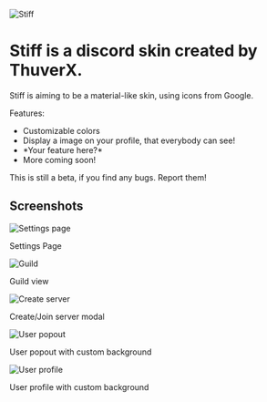 ![Stiff](https://media.discordapp.net/attachments/179642073048285185/409380741068226561/logoBig.png)
# Stiff is a discord skin created by ThuverX.
Stiff is aiming to be a material-like skin, using icons from Google.


Features:
* Customizable colors
* Display a image on your profile, that everybody can see!
* \*Your feature here?\*
* More coming soon!

This is still a beta, if you find any bugs. Report them!

## Screenshots
![Settings page](https://u.lewd.se/wOzb02_5hK0203.png)

Settings Page

![Guild](https://u.lewd.se/HhuXES_LCOf8CD.png)

Guild view

![Create server](https://u.lewd.se/R4Vwen_Bru7rWa.png)

Create/Join server modal

![User popout](https://u.lewd.se/5MHr6Y_MB08GFK.png)

User popout with custom background

![User profile](https://u.lewd.se/33ukIC_LE6XwTZ.png)

User profile with custom background
